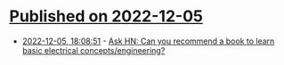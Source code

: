 # [Published on 2022-12-05](index.md)

* [2022-12-05, 18:08:51](https://news.ycombinator.com/item?id=33869277) - [Ask HN: Can you recommend a book to learn basic electrical concepts/engineering?](https://news.ycombinator.com/item?id=33869277)

